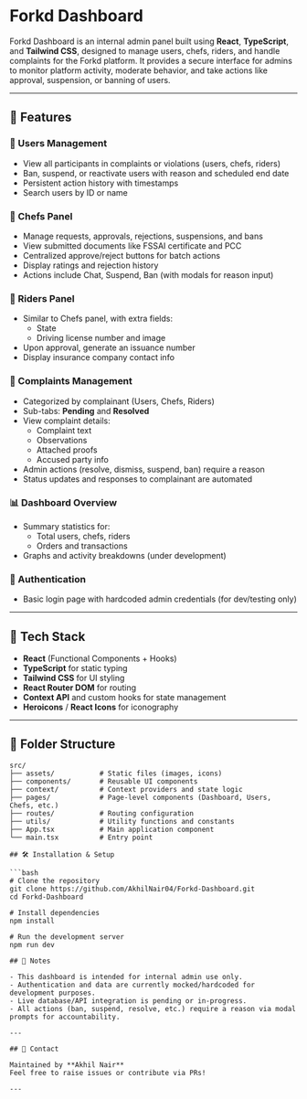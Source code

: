 # Forkd Dashboard

Forkd Dashboard is an internal admin panel built using **React**, **TypeScript**, and **Tailwind CSS**, designed to manage users, chefs, riders, and handle complaints for the Forkd platform. It provides a secure interface for admins to monitor platform activity, moderate behavior, and take actions like approval, suspension, or banning of users.

---

## 🧠 Features

### 👥 Users Management
- View all participants in complaints or violations (users, chefs, riders)
- Ban, suspend, or reactivate users with reason and scheduled end date
- Persistent action history with timestamps
- Search users by ID or name

### 🍳 Chefs Panel
- Manage requests, approvals, rejections, suspensions, and bans
- View submitted documents like FSSAI certificate and PCC
- Centralized approve/reject buttons for batch actions
- Display ratings and rejection history
- Actions include Chat, Suspend, Ban (with modals for reason input)

### 🛵 Riders Panel
- Similar to Chefs panel, with extra fields:
  - State
  - Driving license number and image
- Upon approval, generate an issuance number
- Display insurance company contact info

### 📣 Complaints Management
- Categorized by complainant (Users, Chefs, Riders)
- Sub-tabs: **Pending** and **Resolved**
- View complaint details:
  - Complaint text
  - Observations
  - Attached proofs
  - Accused party info
- Admin actions (resolve, dismiss, suspend, ban) require a reason
- Status updates and responses to complainant are automated

### 📊 Dashboard Overview
- Summary statistics for:
  - Total users, chefs, riders
  - Orders and transactions
- Graphs and activity breakdowns (under development)

### 🔐 Authentication
- Basic login page with hardcoded admin credentials (for dev/testing only)

---

## 🚀 Tech Stack

- **React** (Functional Components + Hooks)
- **TypeScript** for static typing
- **Tailwind CSS** for UI styling
- **React Router DOM** for routing
- **Context API** and custom hooks for state management
- **Heroicons** / **React Icons** for iconography

---

## 📁 Folder Structure

```plaintext
src/
├── assets/           # Static files (images, icons)
├── components/       # Reusable UI components
├── context/          # Context providers and state logic
├── pages/            # Page-level components (Dashboard, Users, Chefs, etc.)
├── routes/           # Routing configuration
├── utils/            # Utility functions and constants
├── App.tsx           # Main application component
└── main.tsx          # Entry point

## 🛠️ Installation & Setup

```bash
# Clone the repository
git clone https://github.com/AkhilNair04/Forkd-Dashboard.git
cd Forkd-Dashboard

# Install dependencies
npm install

# Run the development server
npm run dev

## 📌 Notes

- This dashboard is intended for internal admin use only.
- Authentication and data are currently mocked/hardcoded for development purposes.
- Live database/API integration is pending or in-progress.
- All actions (ban, suspend, resolve, etc.) require a reason via modal prompts for accountability.

---

## 📧 Contact

Maintained by **Akhil Nair**  
Feel free to raise issues or contribute via PRs!

---
